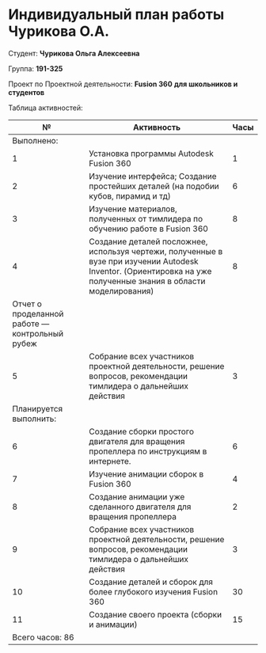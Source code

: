 # Индивидуальный план работы Чурикова О.А.

Студент: **Чурикова Ольга Алексеевна**

Группа: **191-325**

Проект по Проектной деятельности: **Fusion 360**  **для школьников и студентов**

Таблица активностей:

| № | Активность | Часы |
| --- | --- | --- |
| Выполнено: |   |   |
| 1 | Установка программы Autodesk Fusion 360 | 1 |
| 2 | Изучение интерфейса; Создание простейших деталей (на подобии кубов, пирамид и тд) | 6 |
| 3 | Изучение материалов, полученных от тимлидера по обучению работе в Fusion 360 | 8 |
| 4 | Создание деталей посложнее, используя чертежи, полученные в вузе при изучении Autodesk Inventor. (Ориентировка на уже полученные знания в области моделирования) | 8 |
| Отчет о проделанной работе — контрольный рубеж |
| 5 | Собрание всех участников проектной деятельности, решение вопросов, рекомендации тимлидера о дальнейших действия | 3 |
| Планируется выполнить: |   |   |
| 6 | Создание сборки простого двигателя для вращения пропеллера по инструкциям в интернете. | 6 |
| 7 | Изучение анимации сборок в Fusion 360 | 4 |
| 8 | Создание анимации уже сделанного двигателя для вращения пропеллера | 2 |
| 9 | Собрание всех участников проектной деятельности, решение вопросов, рекомендации тимлидера о дальнейших действия | 3 |
| 10 | Создание деталей и сборок для более глубокого изучения Fusion 360 | 30 |
| 11 | Создание своего проекта (сборки и анимации) | 15 |
| Всего часов:                                                                                             86 |